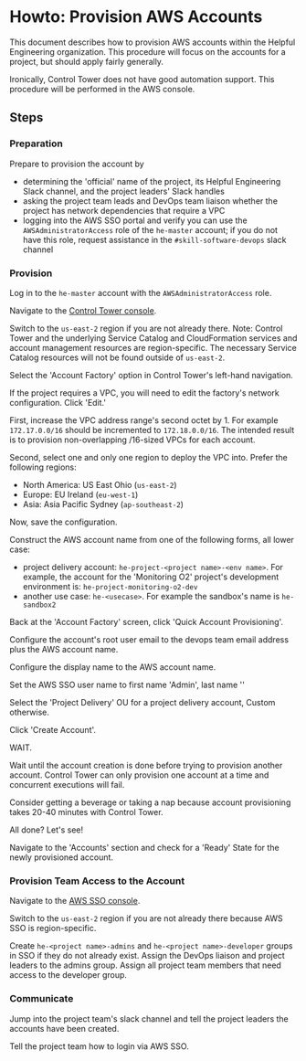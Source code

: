 # Howto: Provision AWS Accounts

This document describes how to provision AWS accounts within the Helpful Engineering organization.  This procedure
will focus on the accounts for a project, but should apply fairly generally.

Ironically, Control Tower does not have good automation support.  This procedure will be performed in the AWS console. 

## Steps

### Preparation

Prepare to provision the account by

* determining the 'official' name of the project, its Helpful Engineering Slack channel, and the project leaders' Slack 
handles
* asking the project team leads and DevOps team liaison whether the project has network dependencies that require a VPC  
* logging into the AWS SSO portal and verify you can use the `AWSAdministratorAccess` role of the `he-master` account; 
if you do not have this role, request assistance in the `#skill-software-devops` slack channel

### Provision

Log in to the `he-master` account with the `AWSAdministratorAccess` role.

Navigate to the [Control Tower console](https://us-east-2.console.aws.amazon.com/controltower/home?region=us-east-2).

Switch to the `us-east-2` region if you are not already there.  Note: Control Tower and the underlying Service Catalog
and CloudFormation services and account management resources are region-specific.  The necessary Service Catalog 
resources will not be found outside of `us-east-2`.

Select the 'Account Factory' option in Control Tower's left-hand navigation.

If the project requires a VPC, you will need to edit the factory's network configuration.  Click 'Edit.'  

First, increase the VPC address range's second octet by 1.  For example `172.17.0.0/16` should be 
incremented to `172.18.0.0/16`. The intended result is to provision non-overlapping /16-sized VPCs for each account.

Second, select one and only one region to deploy the VPC into.  Prefer the following regions:

* North America: US East Ohio (`us-east-2`)
* Europe: EU Ireland (`eu-west-1`)
* Asia: Asia Pacific Sydney (`ap-southeast-2`)

Now, save the configuration.

Construct the AWS account name from one of the following forms, all lower case: 

* project delivery account: `he-project-<project name>-<env name>`.  For example, the account for the 
'Monitoring O2' project's development environment is: `he-project-monitoring-o2-dev`
* another use case: `he-<usecase>`.  For example the sandbox's name is `he-sandbox2`

Back at the 'Account Factory' screen, click 'Quick Account Provisioning'.

Configure the account's root user email to the devops team email address plus the AWS account name.  

Configure the display name to the AWS account name.

Set the AWS SSO user name to first name 'Admin', last name '<project name>'
 
Select the 'Project Delivery' OU for a project delivery account, Custom otherwise.

Click 'Create Account'.

WAIT.

Wait until the account creation is done before trying to provision another account.  Control Tower can only provision
one account at a time and concurrent executions will fail.

Consider getting a beverage or taking a nap because account provisioning takes 20-40 minutes with Control Tower.

All done?  Let's see!

Navigate to the 'Accounts' section and check for a 'Ready' State for the newly provisioned account.   

### Provision Team Access to the Account

Navigate to the [AWS SSO console](https://us-east-2.console.aws.amazon.com/singlesignon/home?region=us-east-2#/dashboard).

Switch to the `us-east-2` region if you are not already there because AWS SSO is region-specific.

Create `he-<project name>-admins` and `he-<project name>-developer` groups in SSO if they do not already exist.  Assign
the DevOps liaison and project leaders to the admins group.  Assign all project team members that need access to the 
developer group. 

### Communicate

Jump into the project team's slack channel and tell the project leaders the accounts have been created.
 
Tell the project team how to login via AWS SSO.
    
